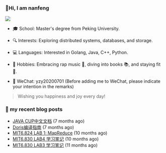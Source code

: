 ### 👋Hi, I am nanfeng
![](https://komarev.com/ghpvc/?username=nanfeng1999)

- 🎓 School: Master's degree from Peking University.

- 🔍 Interests: Exploring distributed systems, databases, and storage.

- 💻 Languages: Interested in Golang, Java, C++, Python.

- 🎵 Hobbies: Embracing rap music 🎤, diving into books 📚, and staying fit 💪.

- 📱 WeChat: yzy20200701 (Before adding me to WeChat, please indicate your intention in the remarks)

> Wishing you happiness and joy every day!

### 📄 my recent blog posts

- [JAVA CUP中文文档](https://nanfeng1999.github.io/java-cup-zhong-wen-wen-dang/) (7 months ago)
- [Doris编译指南](https://nanfeng1999.github.io/doris-bian-yi-zhi-nan/) (7 months ago)
- [MIT6.824 LAB 1: MapReduce](https://nanfeng1999.github.io/mit6824-lab-1-mapreduce/) (10 months ago)
- [MIT6.830 LAB4 学习笔记](https://nanfeng1999.github.io/mit6830-lab4-xue-xi-bi-ji/) (10 months ago)
- [MIT6.830 LAB3 学习笔记](https://nanfeng1999.github.io/mit6830-lab3-xue-xi-bi-ji/) (11 months ago)
